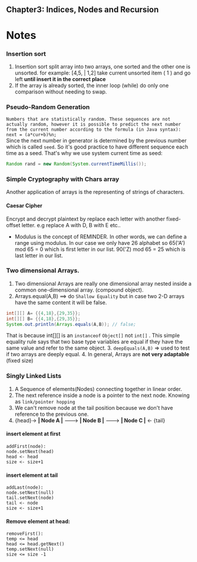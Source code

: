 ## Chapter3: Indices, Nodes and Recursion

# Notes

### Insertion sort
1. Insertion sort split array into two arrays, one sorted and the other one is unsorted. 
for example: [4,5, | 1,2] take current unsorted item ( 1 ) and go left **until insert it in the correct place**
2. If the array is already sorted, the inner loop (while) do only one comparison without needing to swap.

### Pseudo-Random Generation 
`Numbers that are statistically random. These sequences are not actually random, however it is possible to predict the next number from the current number according to the formula (in Java syntax):
next = (a*cur+b)%n; ` <br>
Since the next number in generator is determined by the previous number which is called `seed`. So it's good practice to 
have different sequence each time as a seed. That's why we use system current time as seed: 
```java
Random rand = new Random(System.currentTimeMillis());
```

### Simple Cryptography with Chars array
Another application of arrays is the representing of strings of characters.

#### Caesar Cipher
Encrypt and decrypt plaintext by replace each letter with another fixed-offset letter. e.g replace A with D, B with E etc.. 

*  Modulus is the concept of REMINDER. In other words, we can define a range using modulus. In our case we only have 26 alphabet so 65('A') mod 65 = 0 which is first letter in our list. 90('Z) mod 65 = 25 which is last letter in our list.

### Two dimensional Arrays. 
1. Two dimensional Arrays are really one dimensional array nested inside a common one-dimensional array. (compound object). 
2. Arrays.equal(A,B) ==> do `Shallow Equality` but in case two 2-D arrays have the same content it will be false.
```java
int[][] A= {{4,18},{29,35}};
int[][] B= {{4,18},{29,35}};
System.out.println(Arrays.equals(A,B)); // false;
```
That is because int[][] is an `instanceof` `Object[]` not `int[]` . This simple equality rule says that two base type variables are equal if they have the same value and refer to the same object. 
3. `deepEquals(A,B)` => used to test if two arrays are deeply equal.
4. In general, Arrays are **not very adaptable** (fixed size)
### Singly Linked Lists
1. A Sequence of elements(Nodes) connecting together in linear order. 
2. The next reference inside a node is a pointer to the next node. Knowing as `link/pointer hopping`
3. We can't remove node at the tail position because we don't have reference to the previous one.
4. {head}-> **| Node A |** ---> **| Node B |** ---> **| Node C |** <- {tail}

#### insert element at first 
```
addFirst(node):
node.setNext(head)
head <- head
size <- size+1
```

#### insert element at tail
```
addLast(node):
node.setNext(null)
tail.setNext(node)
tail <- node
size <- size+1
```

#### Remove element at head: 
```
removeFirst():
temp <= head 
head <= head.getNext()
temp.setNext(null)
size <= size -1
```